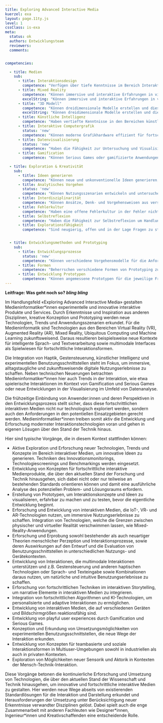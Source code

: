 ```yaml
---
title: Exploring Advanced Interactive Media
kuerzel: exa
layout: page.11ty.js
level: 1
cssClass: is-exa
meta:
  status: ok
  authors: Entwicklungsteam
  reviewers: 
  comments:


competencies:

  - title: Medien
    sub:
      - title: Interaktionsdesign
        competence: "Verfügen über tiefe Kenntnisse im Bereich Interaktionsdesign: z.B. multimodaler Interaktion, gestenbasiertem Design, taktilem Feedback, Berührungsschnittstellen oder natürlicher sowie greifbarer Benutzungsschnittstellen."
      - title: Mixed Reality
        competence: "Können immersive und interaktive Erfahrungen in virtuellen oder erweiterten Umgebungen entwerfen, entwickeln und evaluieren."
        excelString: "Können immersive und interaktive Erfahrungen in virtuellen oder erweiterten Umgebungen entwerfen und entwickeln."
      - title: "3D Modell"
        competence: "Können dreidimensionale Modelle erstellen und diese für Animationen, Visualisierungen oder Mixed Reality anwenden und kennen und beherrschen dazu erforderliche Workflows und Softwarewerkzeuge."
        excelString: "Können dreidimensionale Modelle erstellen und diese für Animationen, Visualisierungen oder Augmented/ Mixed/ Virtual-Reality anwenden und kennen und beherrschend dazu erforderliche Tools und Software."
      - title: Künstliche Intelligenz
        competence: "Haben vertiefte Kenntnisse in den Bereichen künstliche Intelligenz (KI) und maschinelles Lernen z.B. in der Implementierung von intelligentem Verhalten, maschinellem Sehen oder natürlicher Sprachverarbeitung."
      - title: Interaktive Computergrafik
        status: 'new'
        competence: "Können moderne Grafikhardware effizient für fortschrittliche Rendering Techniken einsetzen, um interaktive Anwendungen in 2D und 3D Kontexten zu konzipieren und umzusetzen."
      - title: Datenvisualisierung
        status: 'new'
        competence: "Haben die Fähigkeit zur Untersuchung und Visualisierung großer Datenmengen, um komplexe Daten zu analysieren, kontextualisieren und Ergebnisse auf verständliche und ansprechende Weise zu präsentieren."
      - title: Gamification
        competence: "Können Serious Games oder gamifizierte Anwendungen konzipieren und entwickeln, die Lern- oder Trainingsziele unterstützen: z.B. Integration von Spielmechaniken, Puzzles oder Belohnungssystemen in interaktive Medien."

  - title: Exploration & Kreativität
    sub:
      - title: Ideen generieren
        competence: "Können neue und unkonventionelle Ideen generieren, diese (systematisch) variieren und weiter entwickeln."
      - title: Analytisches Vorgehen
        status: 'new'
        competence: "Können Nutzungsszenarien entwickeln und untersuchen, Nutzungsbedarfe daraus methodisch herausarbeiten, um diese in die Konzeption, Umsetzung und Evaluation neuartiger Lösungen zielgerichtet einfließen zu lassen."
      - title: Interdisziplinarität
        competence: "Können Ansätze, Denk- und Vorgehensweisen aus verschiedenen Fachrichtungen nutzen, kombinieren und einsetzen um neue Ideen und Lösungen zu erzeugen."
      - title: Fehlerkultur
        competence: "Haben eine offene Fehlerkultur in der Fehler nicht als Endpunkt betrachtet, sondern als Teil des Lernprozesses verstanden und genutzt werden, um Prozesse zu verbessern, zukünftige Fehler zu vermeiden und exploratives Handeln zu fördern."
      - title: Selbstreflexion
        competence: "Haben die Fähigkeit zur Selbstreflexion um Handlungen und Entscheidungen evaluieren und iterieren zu können."
      - title: Explorationsfähigkeit
        competence: "Sind neugierig, offen und in der Lage Fragen zu stellen, Unbekanntes zu erkunden und verschiedene Perspektiven zu berücksichtigen."


  - title: Entwicklungsmethoden und Prototyping
    sub:
      - title: Entwicklungsprozesse
        status: 'new'
        competence: "Können verschiedene Vorgehensmodelle für die Anforderungsanalyse, Konzeption, Entwicklung und Evaluation interaktiver Systeme einsetzen und kritisch bewerten."
      - title: Formen
        competence: "Beherrschen verschiedene Formen von Prototyping zum frühzeitigen Einholen von Feedback und zum Erklären, Erkunden und erlebbar machen von Ideen und Ansätzen."
      - title: Entwicklung Prototypen
        competence: "Können angemessene Prototypen für die jeweilige Fragestellung und Entwicklungsphase entwickeln und effizient einsetzen."
---
```


**Leitfrage: Was geht noch so? *bling* *bling***

Im Handlungsfeld «Exploring Advanced Interactive Media» gestalten Medieninformatiker\*innen experimentelle und innovative interaktive Produkte und Services. Durch Erkenntnisse und Inspiration aus anderen Disziplinen, kreative Konzeption und Prototyping werden neue Technologien, Trends und Anwendungsszenarien erkundet. Für die Medieninformatik sind Technologien aus den Bereichen Virtual Reality (VR), Augmented Reality (AR), Mixed Reality, Ubiquitous Computing und Machine Learning zukunftsweisend. Daraus resultieren beispielsweise neue Kontexte für intelligente Sprach- und Textverarbeitung sowie multimodale Interfaces als Spielwiesen für fortschrittliche Interaktionsformen. 

Die Integration von Haptik, Gestensteuerung, künstlicher Intelligenz und experimentellen Benutzungsschnittstellen steht im Fokus, um immersive, alltagstaugliche und zukunftsweisende digitale Nutzungserlebnisse zu schaffen. Neben technischen Neuerungen betrachten Medieninformatiker\*innen hier auch Trends in der Interaktion, wie etwa spielerische Interaktionen im Kontext von Gamification und Serious Games oder neue Entwicklungen in der Visualisierung im Umfeld von Datenanalyse. 

Die frühzeitige Einbindung von Anwender:innen und deren Perspektiven in den Entwicklungsprozess stellt sicher, dass diese fortschrittlichen interaktiven Medien nicht nur technologisch exploriert werden, sondern auch den Anforderungen in den potentiellen Einsatzgebieten gerecht werden. Medieninformatiker\*innen treiben somit aktiv die Entwicklung und Erforschung modernster Interaktionstechnologien voran und gehen in eigenen Lösugen über den Stand der Technik hinaus.

Hier sind typische Vorgänge, die in diesem Kontext stattfinden können:

- Aktive Exploration und Erforschung neuer Technologien, Trends und Konzepte im Bereich interaktiver Medien, um innovative Ideen zu generieren. Techniken des Innovationsmonitorings, Technologiescreenings und Benchmarkings werden eingesetzt.
- Entwicklung von Konzepten für fortschrittliche interaktive Medienprodukte, die über den aktuellen Stand der Forschung und Technik hinausgehen, sich dabei nicht oder nur teilweise an bestehenden Standards orientieren können und damit eine ausführliche Analyse des potenziellen Problem- und Lösungsraums erfordern.
- Erstellung von Prototypen, um Interaktionskonzepte und Ideen zu visualisieren, erfahrbar zu machen und zu testen, bevor die eigentliche Entwicklung beginnt.
- Erforschung und Entwicklung von interaktiven Medien, die IoT-, VR- und AR-Technologien nutzen, um immersive Nutzungserlebnisse zu schaffen. Integration von Technologien, welche die Grenzen zwischen physischer und virtueller Realität verschwimmen lassen, wie Mixed-Reality-Anwendungen.
- Erforschung und Erprobung sowohl bestehender als auch neuartiger Theorien menschlicher Perzeption und Interaktionsprozesse, sowie deren Auswirkungen auf den Entwurf und die Evaluation von Benutzungsschnittstellen in unterschiedlichen Nutzungs- und Gerätekontexten.
- Entwicklung von Interaktionen, die multimodale Interaktionen unterstützen und z.B. Gestensteuerung und anderen haptischen Technologien oder Sprach- und Texteingabe sowie Kombinationen daraus nutzen, um natürliche und intuitive Benutzungserlebnisse zu schaffen.
- Erforschung von fortschrittlichen Techniken im interaktiven Storytelling, um narrative Elemente in interaktiven Medien zu integrieren.
- Integration von fortschrittlichen Algorithmen und KI-Technologien, um personalisierte und adaptive Interaktionen zu ermöglichen.
- Entwicklung von interaktiven Medien, die auf verschiedenen Geräten und Bildschirmgrößen reaktionsfähig sind.
- Entwicklung von playful user experiences durch Gamification und Serious Games.
- Konzeption und Erkundung von Umsetzungsmöglichkeiten von experimentellen Benutzungsschnittstellen, die neue Wege der Interaktion erkunden.
- Entwicklung von Konzepten für teambasierte und soziale Interaktionsformen in Multiuser-Umgebungen sowohl in industriellen als auch in privaten Kontexten.
- Exploration von Möglichkeiten neuer Sensorik und Aktorik in Kontexten der Mensch-Technik-Interaktion.

Diese Vorgänge betonen die kontinuierliche Erforschung und Umsetzung von Technologien, die über den aktuellen Stand der Wissenschaft und Technik hinausgehen, um innovative und fortschrittliche interaktive Medien zu gestalten. Hier werden neue Wege abseits von existierenden Standardlösungen für die Interaktion und Darstellung erkundet und Herausforderungen der Umsetzung unter Berücksichtigung neuer Erkenntnisse verwandter Disziplinen gelöst. Dabei spielt auch die enge Zusammenarbeit mit anderen Fachleuten wie Designer\*innen, Ingenieur\*innen und Kreativschaffenden eine entscheidende Rolle.
